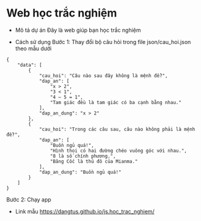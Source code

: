 # Web học trắc nghiệm
- Mô tả dự án
Đây là web giúp bạn học trắc nghiệm

- Cách sử dụng
Bước 1: Thay đổi bộ câu hỏi trong file json/cau_hoi.json theo mẫu dưới
```
{
    "data": [
        {
            "cau_hoi": "Câu nào sau đây không là mệnh đề?",
            "dap_an": [
                "x > 2",
                "3 < 1",
                "4 – 5 = 1",
                "Tam giác đều là tam giác có ba cạnh bằng nhau."
            ],
            "dap_an_dung": "x > 2"
        },
        {
            "cau_hoi": "Trong các câu sau, câu nào không phải là mệnh đề?",
            "dap_an": [
                "Buồn ngủ quá!",
                "Hình thoi có hai đường chéo vuông góc với nhau.",
                "8 là số chính phương.",
                "Băng Cốc là thủ đô của Mianma."
            ],
            "dap_an_dung": "Buồn ngủ quá!"
        }
    ]
}
```
Bước 2: Chạy app

- Link mẫu
https://dangtus.github.io/js.hoc_trac_nghiem/
